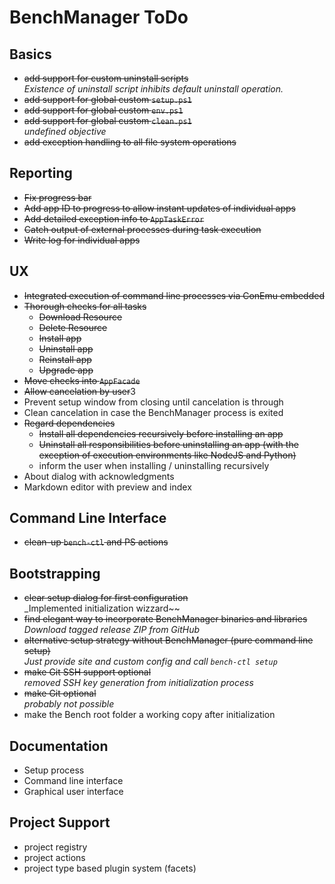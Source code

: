 # BenchManager ToDo

## Basics

* ~~add support for custom uninstall scripts~~  
  _Existence of uninstall script inhibits default uninstall operation._
* ~~add support for global custom `setup.ps1`~~
* ~~add support for global custom `env.ps1`~~
* ~~add support for global custom `clean.ps1`~~  
  _undefined objective_
* ~~add exception handling to all file system operations~~

## Reporting

* ~~Fix progress bar~~
* ~~Add app ID to progress to allow instant updates of individual apps~~
* ~~Add detailed exception info to `AppTaskError`~~
* ~~Catch output of external processes during task execution~~
* ~~Write log for individual apps~~

## UX

* ~~Integrated execution of command line processes via ConEmu embedded~~
* ~~Thorough checks for all tasks~~
	+ ~~Download Resource~~
	+ ~~Delete Resource~~
	+ ~~Install app~~
	+ ~~Uninstall app~~
	+ ~~Reinstall app~~
	+ ~~Upgrade app~~
* ~~Move checks into `AppFacade`~~
* ~~Allow cancelation by user~~3
* Prevent setup window from closing until cancelation is through
* Clean cancelation in case the BenchManager process is exited
* ~~Regard dependencies~~
	+ ~~Install all dependencies recursively before installing an app~~
	+ ~~Uninstall all responsibilities before uninstalling an app
	  (with the exception of execution environments like NodeJS and Python)~~
	+ inform the user when installing / uninstalling recursively
* About dialog with acknowledgments
* Markdown editor with preview and index

## Command Line Interface

* ~~clean-up `bench-ctl` and PS actions~~

## Bootstrapping

* ~~clear setup dialog for first configuration~~  
  _Implemented initialization wizzard~~
* ~~find elegant way to incorporate BenchManager binaries and libraries~~  
  _Download tagged release ZIP from GitHub_
* ~~alternative setup strategy without BenchManager (pure command line setup)~~  
  _Just provide site and custom config and call `bench-ctl setup`_
* ~~make Git SSH support optional~~  
  _removed SSH key generation from initialization process_
* ~~make Git optional~~  
  _probably not possible_
* make the Bench root folder a working copy after initialization

## Documentation

* Setup process
* Command line interface
* Graphical user interface

## Project Support

* project registry
* project actions
* project type based plugin system (facets)